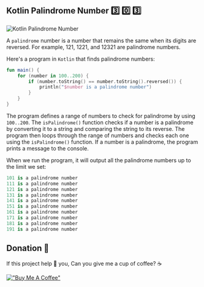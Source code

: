 ## Kotlin Palindrome Number 3️⃣ 0️⃣ 3️⃣

![Kotlin Palindrome Number](https://inoxoft.com/wp-content/uploads/2018/12/Reasons-why-Kotlin-is-the-best-programming-language-for-Android-developers@3x-100-1.jpg)

A `palindrome` number is a number that remains the same when its digits are reversed. 
For example, 121, 1221, and 12321 are palindrome numbers.

Here's a program in `Kotlin` that finds palindrome numbers:

```kotlin
fun main() {
    for (number in 100..200) {
        if (number.toString() == number.toString().reversed()) {
            println("$number is a palindrome number")
        }
    }
}
```
The program defines a range of numbers to check for palindrome by using `100..200`. The `isPalindrome()` function checks if a number is a palindrome by converting it to a string and comparing the string to its reverse. The program then loops through the range of numbers and checks each one using the `isPalindrome()` function. If a number is a palindrome, the program prints a message to the console.

When we run the program, it will output all the palindrome numbers up to the limit we set:

```kotlin
101 is a palindrome number
111 is a palindrome number
121 is a palindrome number
131 is a palindrome number
141 is a palindrome number
151 is a palindrome number
161 is a palindrome number
171 is a palindrome number
181 is a palindrome number
191 is a palindrome number
```
## Donation 💸

If this project help 💁 you, Can you give me a cup of coffee? ☕

[!["Buy Me A Coffee"](https://www.buymeacoffee.com/assets/img/custom_images/orange_img.png)](https://www.buymeacoffee.com/halilozel1903)